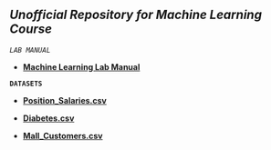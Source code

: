 
## *Unofficial Repository for Machine Learning Course*


*`LAB MANUAL`*

- **[Machine Learning Lab Manual](https://amppmann.github.io/Machine-Learning-SourceCodes/%7BMachine%20Learning%7D-Lab%20Manual.pdf)**

**` DATASETS `**


- **[Position_Salaries.csv](https://github.com/amppmann/Machine-Learning-SourceCodes/blob/main/Position_Salaries.csv)**

- **[Diabetes.csv](https://github.com/amppmann/Machine-Learning-SourceCodes/blob/main/diabetes.csv)**


- **[Mall_Customers.csv](https://github.com/amppmann/Machine-Learning-SourceCodes/blob/main/Mall_Customers.csv)**




